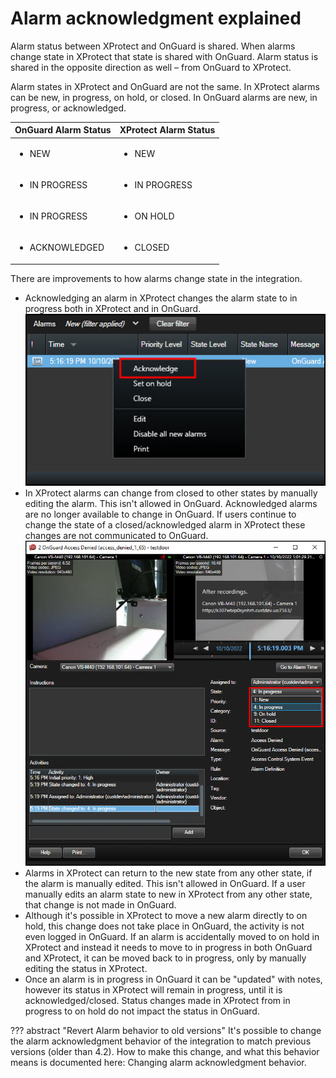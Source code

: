 # Alarm acknowledgment explained

Alarm status between XProtect and OnGuard is shared. When alarms change state in XProtect that state is shared with OnGuard. Alarm status is shared in the opposite direction as well – from OnGuard to XProtect.

Alarm states in XProtect and OnGuard are not the same. In XProtect alarms can be new, in progress, on hold, or closed. In OnGuard alarms are new, in progress, or acknowledged.

| OnGuard Alarm Status  | XProtect Alarm Status |
|-----------------------|-----------------------|
| <ul><li>NEW</li></ul> | <ul><li>NEW</li></ul> |
| <ul><li>IN PROGRESS</li></ul> | <ul><li>IN PROGRESS</li></ul> |
| <ul><li>IN PROGRESS</li></ul> | <ul><li>ON HOLD</li></ul> |
| <ul><li>ACKNOWLEDGED</li></ul> | <ul><li>CLOSED</li></ul> |

There are improvements to how alarms change state in the integration.

+ Acknowledging an alarm in XProtect changes the alarm state to in progress both in XProtect and in OnGuard.</br>
    ![AckInXP](img/ackSC.png)
+ In XProtect alarms can change from closed to other states by manually editing the alarm. This isn't allowed in OnGuard. Acknowledged alarms are no longer available to change in OnGuard. If users continue to change the state of a closed/acknowledged alarm in XProtect these changes are not communicated to OnGuard.</br>
    ![EditAlarm](img/AlarmEditSC.png)
+ Alarms in XProtect can return to the new state from any other state, if the alarm is manually edited. This isn't allowed in OnGuard. If a user manually edits an alarm state to new in XProtect from any other state, that change is not made in OnGuard.
+ Although it's possible in XProtect to move a new alarm directly to on hold, this change does not take place in OnGuard, the activity is not even logged in OnGuard. If an alarm is accidentally moved to on hold in XProtect and instead it needs to move to in progress in both OnGuard and XProtect, it can be moved back to in progress, only by manually editing the status in XProtect.
+ Once an alarm is in progress in OnGuard it can be "updated" with notes, however its status in XProtect will remain in progress, until it is acknowledged/closed. Status changes made in XProtect from in progress to on hold do not impact the status in OnGuard.

??? abstract "Revert Alarm behavior to old versions"
    It's possible to change the alarm acknowledgment behavior of the integration to match previous versions (older than 4.2). How to make this change, and what this behavior means is documented here: Changing alarm acknowledgment behavior.